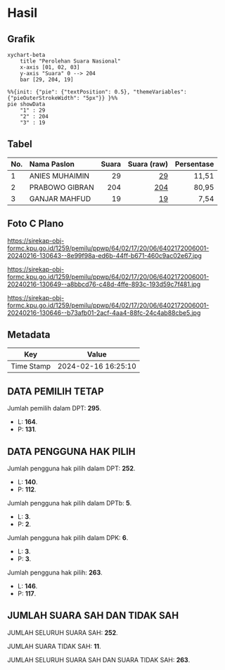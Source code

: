 # Hasil

## Grafik

```mermaid
xychart-beta
    title "Perolehan Suara Nasional"
    x-axis [01, 02, 03]
    y-axis "Suara" 0 --> 204
    bar [29, 204, 19]
```

```mermaid
%%{init: {"pie": {"textPosition": 0.5}, "themeVariables": {"pieOuterStrokeWidth": "5px"}} }%%
pie showData
    "1" : 29
    "2" : 204
    "3" : 19
```

## Tabel

| No. | Nama Paslon    | Suara | Suara (raw) | Persentase |
|:--- |:-------------- | -----:| -----------:| ----------:|
| 1   | ANIES MUHAIMIN | 29    | [29][p-1]   | 11,51      |
| 2   | PRABOWO GIBRAN | 204   | [204][p-2]  | 80,95      |
| 3   | GANJAR MAHFUD  | 19    | [19][p-3]   | 7,54       |


[p-1]: https://github.com/gigit-pemilu/pemilu-2024/blob/main/pilpres/hitung-suara/sub/64-kalimantan-timur/sub/02-kutai-kartanegara/sub/17-marang-kayu/sub/2006-bunga-putih/sub/001-tps/sub/paslon-1.txt
[p-2]: https://github.com/gigit-pemilu/pemilu-2024/blob/main/pilpres/hitung-suara/sub/64-kalimantan-timur/sub/02-kutai-kartanegara/sub/17-marang-kayu/sub/2006-bunga-putih/sub/001-tps/sub/paslon-2.txt
[p-3]: https://github.com/gigit-pemilu/pemilu-2024/blob/main/pilpres/hitung-suara/sub/64-kalimantan-timur/sub/02-kutai-kartanegara/sub/17-marang-kayu/sub/2006-bunga-putih/sub/001-tps/sub/paslon-3.txt

## Foto C Plano

https://sirekap-obj-formc.kpu.go.id/1259/pemilu/ppwp/64/02/17/20/06/6402172006001-20240216-130643--8e99f98a-ed6b-44ff-b671-460c9ac02e67.jpg

https://sirekap-obj-formc.kpu.go.id/1259/pemilu/ppwp/64/02/17/20/06/6402172006001-20240216-130649--a8bbcd76-c48d-4ffe-893c-193d59c7f481.jpg

https://sirekap-obj-formc.kpu.go.id/1259/pemilu/ppwp/64/02/17/20/06/6402172006001-20240216-130646--b73afb01-2acf-4aa4-88fc-24c4ab88cbe5.jpg


## Metadata

| Key        | Value               |
| ---------- | ------------------- |
| Time Stamp | 2024-02-16 16:25:10 |


## DATA PEMILIH TETAP

Jumlah pemilih dalam DPT: **295**.
 * L: **164**.
 * P: **131**.

## DATA PENGGUNA HAK PILIH

Jumlah pengguna hak pilih dalam DPT: **252**.
 * L: **140**.
 * P: **112**.

Jumlah pengguna hak pilih dalam DPTb: **5**.
 * L: **3**.
 * P: **2**.

Jumlah pengguna hak pilih dalam DPK: **6**.
 * L: **3**.
 * P: **3**.

Jumlah pengguna hak pilih: **263**.
 * L: **146**.
 * P: **117**.

## JUMLAH SUARA SAH DAN TIDAK SAH

JUMLAH SELURUH SUARA SAH: **252**.

JUMLAH SUARA TIDAK SAH: **11**.

JUMLAH SELURUH SUARA SAH DAN SUARA TIDAK SAH: **263**.


